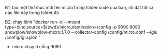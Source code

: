 B1: tạo một thư mục mới tên micro trong folder code của bạn, rồi đặt tất cả các file này trong folder đó

B2: chạy lệnh "docker run -d --mount type=bind,source=${pwd}/micro,destination=/config -p 9090:9090 snowplow/snowplow-micro:1.7.0 --collector-config /config/micro.conf --iglu /config/iglu.json "

- micro chạy ở cổng 9090
